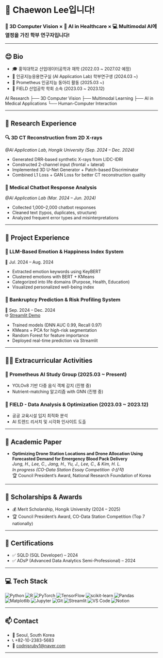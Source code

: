 # 👋 Chaewon Lee입니다!  
### 🧠 3D Computer Vision × 🤖 AI in Healthcare × 💻 Multimodal AI에 열정을 가진 학부 연구자입니다!

---

## 😊 Bio  
- 🎓 홍익대학교 산업데이터공학과 재학 (2022.03 ~ 2027.02 예정)  
- 🧪 인공지능응용연구실 (AI Application Lab) 학부연구생 (2024.03 ~)  
- 🤖 Prometheus 인공지능 동아리 활동 (2025.03 ~)  
- 🧠 FIELD 산업공학 학회 소속 (2023.03 ~ 2023.12)

AI Research
├── 3D Computer Vision
├── Multimodal Learning
├── AI in Medical Applications
└── Human-Computer Interaction

---

## 🧪 Research Experience

### 🔍 3D CT Reconstruction from 2D X-rays  
_@AI Application Lab, Hongik University (Sep. 2024 – Dec. 2024)_  
- Generated DRR-based synthetic X-rays from LIDC-IDRI  
- Constructed 2-channel input (frontal + lateral)  
- Implemented 3D U-Net Generator + Patch-based Discriminator  
- Combined L1 Loss + GAN Loss for better CT reconstruction quality

### 💬 Medical Chatbot Response Analysis  
_@AI Application Lab (Mar. 2024 – Jun. 2024)_  
- Collected 1,000–2,000 chatbot responses  
- Cleaned text (typos, duplicates, structure)  
- Analyzed frequent error types and misinterpretations

---

## 💼 Project Experience

### 💖 LLM-Based Emotion & Happiness Index System  
📅 Jul. 2024 – Aug. 2024  
- Extracted emotion keywords using KeyBERT  
- Clustered emotions with BERT + KMeans  
- Categorized into life domains (Purpose, Health, Education)  
- Visualized personalized well-being index

### 💸 Bankruptcy Prediction & Risk Profiling System  
📅 Sep. 2024 – Dec. 2024  
🌐 [Streamlit Demo](https://hongik1.streamlit.app/)  
- Trained models (DNN AUC 0.99, Recall 0.97)  
- KMeans + PCA for high-risk segmentation  
- Random Forest for feature importance  
- Deployed real-time prediction via Streamlit

---

## 👨‍🏫 Extracurricular Activities

### 🔬 Prometheus AI Study Group (2025.03 ~ Present)  
- YOLOv8 기반 다중 음식 객체 감지 (진행 중)  
- Nutrient-matching 알고리즘 with GNN (진행 중)  

### 🧠 FIELD - Data Analysis & Optimization (2023.03 ~ 2023.12)  
- 공공 교육시설 입지 최적화 분석  
- AI 트렌드 리서치 및 시각화 인사이트 도출  

---

## 📄 Academic Paper

- **Optimizing Drone Station Locations and Drone Allocation Using Forecasted Demand for Emergency Blood Pack Delivery**  
  _Jung, H., Lee, C., Jang, H., Yu, J., Lee, C., & Kim, H. L._  
  _In progress (CO-Data Station Essay Competition 수상작)_  
  🏆 Council President’s Award, National Research Foundation of Korea

---

## 🏅 Scholarships & Awards

- 💰 Merit Scholarship, Hongik University (2024 – 2025)  
- 🏆 Council President’s Award, CO-Data Station Competition (Top 7 nationally)

---

## 🧾 Certifications

- ✅ SQLD (SQL Developer) – 2024  
- ✅ ADsP (Advanced Data Analytics Semi-Professional) – 2024  

---

## 💻 Tech Stack

![Python](https://img.shields.io/badge/Python-3776AB?style=flat&logo=python&logoColor=white)
![R](https://img.shields.io/badge/R-276DC3?style=flat&logo=r&logoColor=white)
![PyTorch](https://img.shields.io/badge/PyTorch-EE4C2C?style=flat&logo=pytorch&logoColor=white)
![TensorFlow](https://img.shields.io/badge/TensorFlow-FF6F00?style=flat&logo=tensorflow&logoColor=white)
![scikit-learn](https://img.shields.io/badge/scikit--learn-F7931E?style=flat&logo=scikit-learn&logoColor=white)
![Pandas](https://img.shields.io/badge/Pandas-150458?style=flat&logo=pandas)
![Matplotlib](https://img.shields.io/badge/Matplotlib-11557C?style=flat)
![Jupyter](https://img.shields.io/badge/Jupyter-F37626?style=flat&logo=jupyter&logoColor=white)
![Git](https://img.shields.io/badge/Git-F05032?style=flat&logo=git&logoColor=white)
![Streamlit](https://img.shields.io/badge/Streamlit-FF4B4B?style=flat&logo=streamlit&logoColor=white)
![VS Code](https://img.shields.io/badge/VSCode-007ACC?style=flat&logo=visual-studio-code)
![Notion](https://img.shields.io/badge/Notion-000000?style=flat&logo=notion)

---

## 📫 Contact  
- 📍 Seoul, South Korea  
- 📞 +82-10-2383-5683  
- 📧 codnjsruby1@naver.com

---
